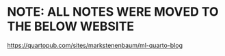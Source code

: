 # NOTE: ALL NOTES WERE MOVED TO THE BELOW WEBSITE
https://quartopub.com/sites/markstenenbaum/ml-quarto-blog
